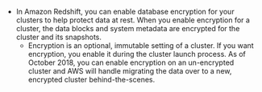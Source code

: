 - In Amazon Redshift, you can enable database encryption for your clusters to help protect data at rest. When you enable encryption for a cluster, the data blocks and system metadata are encrypted for the cluster and its snapshots.
  - Encryption is an optional, immutable setting of a cluster. If you want encryption, you enable it during the cluster launch process. As of October 2018, you can enable encryption on an un-encrypted cluster and AWS will handle migrating the data over to a new, encrypted cluster behind-the-scenes.
